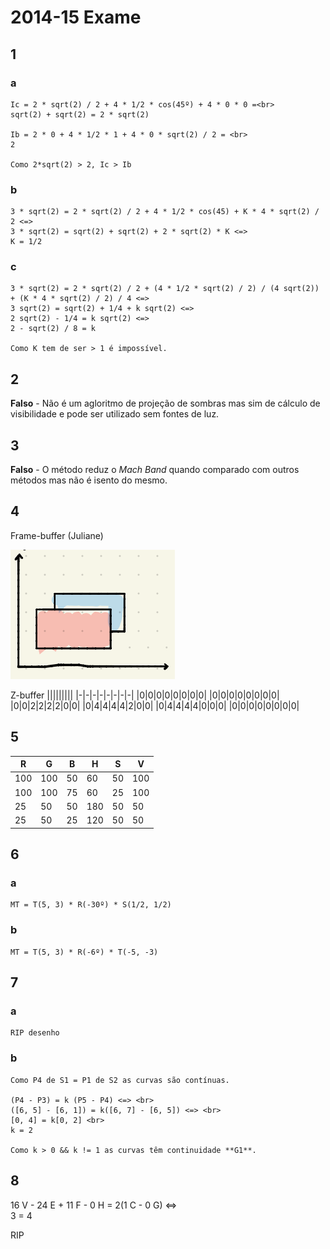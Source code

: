 # 2014-15 Exame

## 1

### a
```
Ic = 2 * sqrt(2) / 2 + 4 * 1/2 * cos(45º) + 4 * 0 * 0 =<br>
sqrt(2) + sqrt(2) = 2 * sqrt(2)

Ib = 2 * 0 + 4 * 1/2 * 1 + 4 * 0 * sqrt(2) / 2 = <br>
2

Como 2*sqrt(2) > 2, Ic > Ib
```


### b

```
3 * sqrt(2) = 2 * sqrt(2) / 2 + 4 * 1/2 * cos(45) + K * 4 * sqrt(2) / 2 <=>
3 * sqrt(2) = sqrt(2) + sqrt(2) + 2 * sqrt(2) * K <=>
K = 1/2 
```

### c

```
3 * sqrt(2) = 2 * sqrt(2) / 2 + (4 * 1/2 * sqrt(2) / 2) / (4 sqrt(2)) + (K * 4 * sqrt(2) / 2) / 4 <=>
3 sqrt(2) = sqrt(2) + 1/4 + k sqrt(2) <=>
2 sqrt(2) - 1/4 = k sqrt(2) <=>
2 - sqrt(2) / 8 = k

Como K tem de ser > 1 é impossível.
```

## 2

**Falso** - Não é um agloritmo de projeção de sombras mas sim de cálculo de visibilidade e pode ser utilizado sem fontes de luz.

## 3

**Falso** - O método reduz o *Mach Band* quando comparado com outros métodos mas não é isento do mesmo.

## 4


Frame-buffer (Juliane)

<img src = "2014-15-4.png">

Z-buffer 
|||||||||
|-|-|-|-|-|-|-|-|
|0|0|0|0|0|0|0|0|
|0|0|0|0|0|0|0|0|
|0|0|2|2|2|2|0|0|
|0|4|4|4|4|2|0|0|
|0|4|4|4|4|0|0|0|
|0|0|0|0|0|0|0|0|

## 5

| R | G | B | H | S | V |
|---|---|---|---|---|---|
|100|100|50 |60 |50 |100|
|100|100|75 |60 |25 |100|
|25 |50 |50 |180|50 |50 |
|25 |50 |25 |120|50 |50 |

## 6

### a
```
MT = T(5, 3) * R(-30º) * S(1/2, 1/2)
```

### b
```
MT = T(5, 3) * R(-6º) * T(-5, -3)
```

## 7

### a
```
RIP desenho
```

### b
```
Como P4 de S1 = P1 de S2 as curvas são contínuas.

(P4 - P3) = k (P5 - P4) <=> <br>
([6, 5] - [6, 1]) = k([6, 7] - [6, 5]) <=> <br>
[0, 4] = k[0, 2] <br>
k = 2

Como k > 0 && k != 1 as curvas têm continuidade **G1**.
```

## 8

16 V - 24 E + 11 F - 0 H = 2(1 C - 0 G) <=> <br>
3 = 4

RIP
